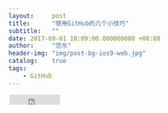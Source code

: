 ```yaml
---
layout:     post
title:      "使用GitHub的几个小技巧"
subtitle:   ""
date: 2017-09-01 18:09:00.000000000 +08:00
author:     "范东"
header-img: "img/post-bg-ios9-web.jpg"
catalog:    true
tags:
    - GitHub
---
```


<iframe
                        style="margin-left: 2px; margin-bottom:-5px;"
                        frameborder="0" scrolling="0" width="100px" height="20px"
                        src="https://ghbtns.com/github-btn.html?user=fandongtongxue&repo=fandongtongxue.github.io&type=star&count=true" >
                    </iframe>